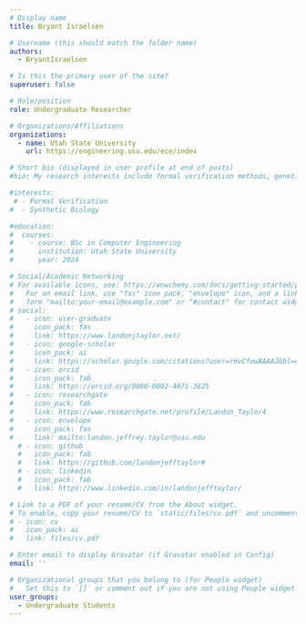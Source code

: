 ```yaml
---
# Display name
title: Bryant Israelsen

# Username (this should match the folder name)
authors:
  - BryantIsraelsen

# Is this the primary user of the site?
superuser: false

# Role/position
role: Undergraduate Researcher

# Organizations/Affiliations
organizations:
  - name: Utah State University
    url: https://engineering.usu.edu/ece/index

# Short bio (displayed in user profile at end of posts)
#bio: My research interests include formal verification methods, genetic circuit design and modeling, and computer architecture.

#interests:
 # - Formal Verification
#  - Synthetic Biology

#education:
#  courses:
#    - course: BSc in Computer Engineering
#      institution: Utah State University
#      year: 2024

# Social/Academic Networking
# For available icons, see: https://wowchemy.com/docs/getting-started/page-builder/#icons
#   For an email link, use "fas" icon pack, "envelope" icon, and a link in the
#   form "mailto:your-email@example.com" or "#contact" for contact widget.
# social:
#   - icon: user-graduate
#     icon_pack: fas
#     link: https://www.landonjtaylor.net/
#   - icon: google-scholar
#     icon_pack: ai
#     link: https://scholar.google.com/citations?user=rHvCfowAAAAJ&hl=en
#   - icon: orcid
#     icon_pack: fab
#     link: https://orcid.org/0000-0002-4071-3625
#   - icon: researchgate
#     icon_pack: fab
#     link: https://www.researchgate.net/profile/Landon_Taylor4
#   - icon: envelope
#     icon_pack: fas
#     link: mailto:landon.jeffrey.taylor@usu.edu
  # - icon: github
  #   icon_pack: fab
  #   link: https://github.com/landonjefftaylor#
  # - icon: linkedin
  #   icon_pack: fab
  #   link: https://www.linkedin.com/in/landonjefftaylor/

# Link to a PDF of your resume/CV from the About widget.
# To enable, copy your resume/CV to `static/files/cv.pdf` and uncomment the lines below.
# - icon: cv
#   icon_pack: ai
#   link: files/cv.pdf

# Enter email to display Gravatar (if Gravatar enabled in Config)
email: ''

# Organizational groups that you belong to (for People widget)
#   Set this to `[]` or comment out if you are not using People widget.
user_groups:
  - Undergraduate Students
---
```

